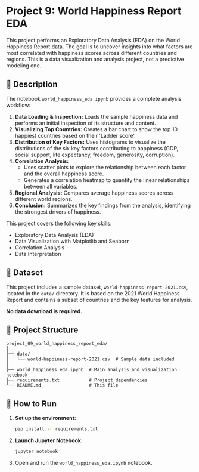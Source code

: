 # Project 9: World Happiness Report EDA

This project performs an Exploratory Data Analysis (EDA) on the World Happiness Report data. The goal is to uncover insights into what factors are most correlated with happiness scores across different countries and regions. This is a data visualization and analysis project, not a predictive modeling one.

## 📜 Description

The notebook `world_happiness_eda.ipynb` provides a complete analysis workflow:
1.  **Data Loading & Inspection:** Loads the sample happiness data and performs an initial inspection of its structure and content.
2.  **Visualizing Top Countries:** Creates a bar chart to show the top 10 happiest countries based on their 'Ladder score'.
3.  **Distribution of Key Factors:** Uses histograms to visualize the distributions of the six key factors contributing to happiness (GDP, social support, life expectancy, freedom, generosity, corruption).
4.  **Correlation Analysis:**
    *   Uses scatter plots to explore the relationship between each factor and the overall happiness score.
    *   Generates a correlation heatmap to quantify the linear relationships between all variables.
5.  **Regional Analysis:** Compares average happiness scores across different world regions.
6.  **Conclusion:** Summarizes the key findings from the analysis, identifying the strongest drivers of happiness.

This project covers the following key skills:
*   Exploratory Data Analysis (EDA)
*   Data Visualization with Matplotlib and Seaborn
*   Correlation Analysis
*   Data Interpretation

## 💾 Dataset

This project includes a sample dataset, `world-happiness-report-2021.csv`, located in the `data/` directory. It is based on the 2021 World Happiness Report and contains a subset of countries and the key features for analysis.

**No data download is required.**

## 📁 Project Structure

```
project_09_world_happiness_report_eda/
│
├── data/
│   └── world-happiness-report-2021.csv  # Sample data included
│
├── world_happiness_eda.ipynb  # Main analysis and visualization notebook
├── requirements.txt           # Project dependencies
└── README.md                  # This file
```

## 🚀 How to Run

1.  **Set up the environment:**
    ```bash
    pip install -r requirements.txt
    ```
2.  **Launch Jupyter Notebook:**
    ```bash
    jupyter notebook
    ```
3.  Open and run the `world_happiness_eda.ipynb` notebook.
